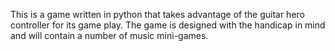 This is a game written in python that takes advantage of the guitar hero controller for its game play. The game is designed with the handicap in mind and will contain a number of music mini-games.